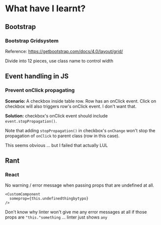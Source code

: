 # What have I learnt?
## Bootstrap

### Bootstrap Gridsystem

Reference: https://getbootstrap.com/docs/4.0/layout/grid/

Divide into 12 pieces, use class name to control width

## Event handling in JS

### Prevent onClick propagating

**Scenario:** A checkbox inside table row. Row has an onClick event. Click on checkbox will also triggers row's onClick event. I don't want that.

**Solution:** checkbox's onClick event should include `event.stopPropagation()`.

Note that adding `stopPropagation()` in checkbox's `onChange` won't stop the propagation of `onClick` to parent class (row in this case).

This seems obvious ... but I failed that actually LUL

## Rant
### React
No warning / error message when passing props that are undefined at all.
```
<CustomComponent
  someprop={this.undefinedthingbytypo}
/>
```
Don't know why linter won't give me any error messages at all if those props are `"this."something` ... linter just shows `any`
